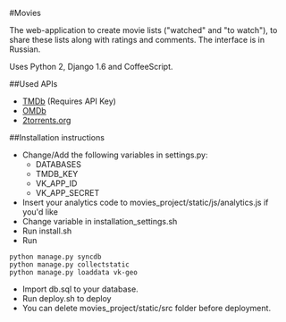 #Movies

The web-application to create movie lists ("watched" and "to watch"), to share these lists along with ratings and comments. The interface is in Russian.

Uses Python 2, Django 1.6 and CoffeeScript.

##Used APIs
* [TMDb](http://www.themoviedb.org/) (Requires API Key)
* [OMDb](http://www.omdbapi.com/)
* [2torrents.org](http://2torrents.org)
 
##Installation instructions

* Change/Add the following variables in settings.py:
    * DATABASES
    * TMDB_KEY
    * VK_APP_ID
    * VK_APP_SECRET
* Insert your analytics code to movies_project/static/js/analytics.js if you'd like
* Change variable in installation_settings.sh
* Run install.sh
* Run
```
python manage.py syncdb
python manage.py collectstatic
python manage.py loaddata vk-geo
```
* Import db.sql to your database.
* Run deploy.sh to deploy 
* You can delete movies_project/static/src folder before deployment.